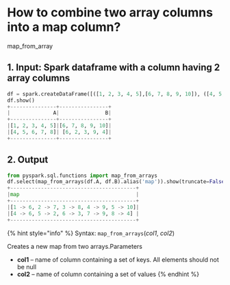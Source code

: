 # How to combine two array columns into a map column?

map\_from\_array





## 1.  Input:  Spark dataframe with a column having 2 array columns

```python
df = spark.createDataFrame([([1, 2, 3, 4, 5],[6, 7, 8, 9, 10]), ([4, 5, 6, 7, 8],[6, 2, 3, 9, 4])], ['A','B'])
df.show()
+---------------+----------------+
|              A|               B|
+---------------+----------------+
|[1, 2, 3, 4, 5]|[6, 7, 8, 9, 10]|
|[4, 5, 6, 7, 8]| [6, 2, 3, 9, 4]|
+---------------+----------------+
```

## 2.  Output

```python
from pyspark.sql.functions import map_from_arrays
df.select(map_from_arrays(df.A, df.B).alias('map')).show(truncate=False)
+-----------------------------------------+
|map                                      |
+-----------------------------------------+
|[1 -> 6, 2 -> 7, 3 -> 8, 4 -> 9, 5 -> 10]|
|[4 -> 6, 5 -> 2, 6 -> 3, 7 -> 9, 8 -> 4] |
+-----------------------------------------+
```

{% hint style="info" %}
Syntax: `map_from_arrays`\(_col1_, _col2_\)                                                                                                  

Creates a new map from two arrays.Parameters

* **col1** – name of column containing a set of keys. All elements should not be null
* **col2** – name of column containing a set of values
{% endhint %}

